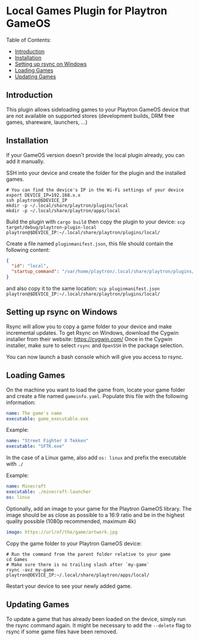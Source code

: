 # Local Games Plugin for Playtron GameOS

Table of Contents:
- [Introduction](#introduction)
- [Installation](#installation)
- [Setting up rsync on Windows](#setting-up-rsync-on-windows)
- [Loading Games](#loading-games)
- [Updating Games](#updating-games)

## Introduction

This plugin allows sideloading games to your Playtron GameOS device that are not 
available on supported stores (development builds, DRM free games, shareware, launchers, ...)

## Installation

If your GameOS version doesn't provide the local plugin already, you can add it manually.

SSH into your device and create the folder for the plugin and the installed games.

```shell
# You can find the device's IP in the Wi-Fi settings of your device
export DEVICE_IP=192.168.x.x
ssh playtron@$DEVICE_IP
mkdir -p ~/.local/share/playtron/plugins/local
mkdir -p ~/.local/share/playtron/apps/local
```

Build the plugin with `cargo build` then copy the plugin to your device:
`scp target/debug/playtron-plugin-local playtron@$DEVICE_IP:~/.local/share/playtron/plugins/local/`

Create a file named `pluginmanifest.json`, this file should contain the following content: 

```json
{
  "id": "local",
  "startup_command": "/var/home/playtron/.local/share/playtron/plugins/local/playtron-plugin-local"
}
```

and also copy it to the same location:
`scp pluginmanifest.json playtron@$DEVICE_IP:~/.local/share/playtron/plugins/local/`

## Setting up rsync on Windows

Rsync will allow you to copy a game folder to your device and make incremental updates.
To get Rsync on Windows, download the Cygwin installer from their website: https://cygwin.com/
Once in the Cygwin installer, make sure to select `rsync` and `OpenSSH` in the package selection.

You can now launch a bash console which will give you access to rsync.

## Loading Games

On the machine you want to load the game from, locate your game folder 
and create a file named `gameinfo.yaml`. Populate this file with the following information:

```yaml
name: The game's name
executable: game_executable.exe
```

Example:

```yaml
name: "Street Fighter X Tekken"
executable: "SFTK.exe"
```

In the case of a Linux game, also add `os: linux` and prefix the executable with `./`

Example:
```yaml
name: Minecraft
executable: ./minecraft-launcher
os: linux
```

Optionally, add an image to your game for the Playtron GameOS library. The image should be as close as possible to a 16:9 ratio and be in the highest quality possible (1080p recommended, maximum 4k)

```yaml
image: https://url/of/the/game/artwork.jpg
```

Copy the game folder to your Playtron GameOS device:
```shell
# Run the command from the parent folder relative to your game
cd Games
# Make sure there is no trailing slash after `my-game` 
rsync -avz my-game playtron@DEVICE_IP:~/.local/share/playtron/apps/local/
```

Restart your device to see your newly added game.

## Updating Games

To update a game that has already been loaded on the device, simply run the rsync command again.
It might be necessary to add the `--delete` flag to rsync if some game files have been removed.
